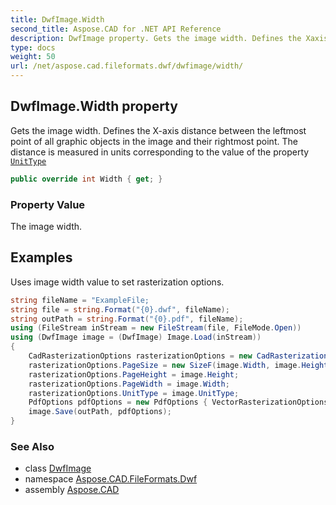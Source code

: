 ```yaml
---
title: DwfImage.Width
second_title: Aspose.CAD for .NET API Reference
description: DwfImage property. Gets the image width. Defines the Xaxis distance between the leftmost point of all graphic objects in the image and their rightmost point. The distance is measured in units corresponding to the value of the property UnitType
type: docs
weight: 50
url: /net/aspose.cad.fileformats.dwf/dwfimage/width/
---
```

## DwfImage.Width property

Gets the image width. Defines the X-axis distance between the leftmost point of all graphic objects in the image and their rightmost point. The distance is measured in units corresponding to the value of the property [`UnitType`](../../../aspose.cad/image/unittype/)

```csharp
public override int Width { get; }
```

### Property Value

The image width.

## Examples

Uses image width value to set rasterization options.

```csharp
string fileName = "ExampleFile; 
string file = string.Format("{0}.dwf", fileName);
string outPath = string.Format("{0}.pdf", fileName);
using (FileStream inStream = new FileStream(file, FileMode.Open))
using (DwfImage image = (DwfImage) Image.Load(inStream))
{
    CadRasterizationOptions rasterizationOptions = new CadRasterizationOptions();
    rasterizationOptions.PageSize = new SizeF(image.Width, image.Height);
    rasterizationOptions.PageHeight = image.Height;
    rasterizationOptions.PageWidth = image.Width;
    rasterizationOptions.UnitType = image.UnitType;
    PdfOptions pdfOptions = new PdfOptions { VectorRasterizationOptions = rasterizationOptions };
    image.Save(outPath, pdfOptions);
}
```

### See Also

* class [DwfImage](../)
* namespace [Aspose.CAD.FileFormats.Dwf](../../../aspose.cad.fileformats.dwf/)
* assembly [Aspose.CAD](../../../)



